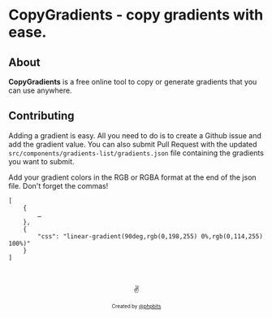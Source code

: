 # CopyGradients - copy gradients with ease.

## About

**CopyGradients** is a free online tool to copy or generate gradients that you can use anywhere.

## Contributing

Adding a gradient is easy. All you need to do is to create a Github issue and add the gradient value. You can also submit Pull Request with the updated `src/components/gradients-list/gradients.json` file containing the gradients you want to submit.

Add your gradient colors in the RGB or RGBA format at the end of the json file. Don't forget the commas!

```
[
    {
        …
    },
    {
        "css": "linear-gradient(90deg,rgb(0,198,255) 0%,rgb(0,114,255) 100%)"
    }
]
```

&nbsp;

<p align="center">✌️</p>
<p align="center">
<sub><sup>Created by <a href="https://twitter.com/phpbits">@phpbits</a></sup></sub>
</p>